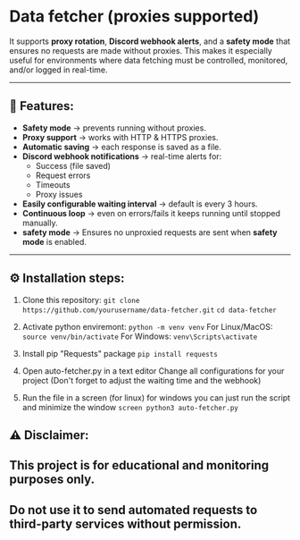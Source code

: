 # Data fetcher (proxies supported)
It supports **proxy rotation**, **Discord webhook alerts**, and a **safety mode** that ensures no requests are made without proxies. This makes it especially useful for environments where data fetching must be controlled, monitored, and/or logged in real-time.  

----------------

## 🚀 Features:
- **Safety mode** → prevents running without proxies.
- **Proxy support** → works with HTTP & HTTPS proxies.
- **Automatic saving** → each response is saved as a file.
- **Discord webhook notifications** → real-time alerts for:
  - Success (file saved)
  - Request errors
  - Timeouts
  - Proxy issues
- **Easily configurable waiting interval** → default is every 3 hours.
- **Continuous loop** → even on errors/fails it keeps running until stopped manually.
- **safety mode** → Ensures no unproxied requests are sent when **safety mode** is enabled.

----------------

## ⚙️ Installation steps:

1. Clone this repository:
   ```git clone https://github.com/yourusername/data-fetcher.git```
   ```cd data-fetcher```

2. Activate python enviremont:
   ```python -m venv venv```
   For Linux/MacOS: ```source venv/bin/activate```
   For Windows: ```venv\Scripts\activate```

3. Install pip "Requests" package
   ```pip install requests```

4. Open auto-fetcher.py in a text editor
   Change all configurations for your project (Don't forget to adjust the waiting time and the webhook)

5. Run the file in a screen (for linux) for windows you can just run the script and minimize the window
   ```screen python3 auto-fetcher.py```

## ⚠️ Disclaimer:
## This project is for educational and monitoring purposes only.
## Do not use it to send automated requests to third-party services without permission.

